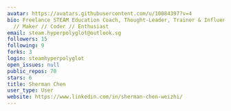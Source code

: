 ```yaml
---
avatar: https://avatars.githubusercontent.com/u/10084397?v=4
bio: Freelance STEAM Education Coach, Thought-Leader, Trainer & Influencer // Nerd
  // Maker // Coder // Enthusiast
email: steam.hyperpolyglot@outlook.sg
followers: 15
following: 9
forks: 3
login: steamhyperpolyglot
open_issues: null
public_repos: 70
stars: 6
title: Sherman Chen
user_type: User
website: https://www.linkedin.com/in/sherman-chen-weizhi/
---
```

